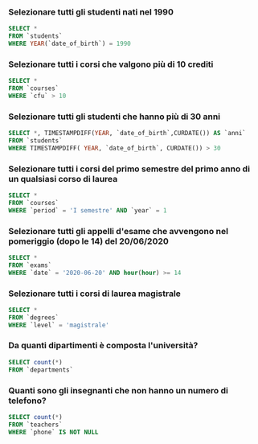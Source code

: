 ### Selezionare tutti gli studenti nati nel 1990 

```SQL
SELECT *
FROM `students`
WHERE YEAR(`date_of_birth`) = 1990
```
### Selezionare tutti i corsi che valgono più di 10 crediti 

```SQL
SELECT *
FROM `courses`
WHERE `cfu` > 10
```

### Selezionare tutti gli studenti che hanno più di 30 anni

```SQL
SELECT *, TIMESTAMPDIFF(YEAR, `date_of_birth`,CURDATE()) AS `anni`
FROM `students`
WHERE TIMESTAMPDIFF( YEAR, `date_of_birth`, CURDATE()) > 30
```

### Selezionare tutti i corsi del primo semestre del primo anno di un qualsiasi corso di laurea

```SQL
SELECT *
FROM `courses`
WHERE `period` = 'I semestre' AND `year` = 1
```

### Selezionare tutti gli appelli d'esame che avvengono nel pomeriggio (dopo le 14) del 20/06/2020

```SQL
SELECT *
FROM `exams`
WHERE `date` = '2020-06-20' AND hour(hour) >= 14
```

### Selezionare tutti i corsi di laurea magistrale

```SQL
SELECT *
FROM `degrees`
WHERE `level` = 'magistrale'
```

### Da quanti dipartimenti è composta l'università?

```SQL
SELECT count(*)
FROM `departments`
```

### Quanti sono gli insegnanti che non hanno un numero di telefono?

```SQL
SELECT count(*)
FROM `teachers`
WHERE `phone` IS NOT NULL
```

